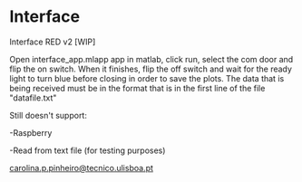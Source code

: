 # Interface
 Interface RED v2 [WIP]
 
 Open interface_app.mlapp app in matlab, click run, select the com door and flip the on switch.
 When it finishes, flip the off switch and wait for the ready light to turn blue before closing in order to save the plots.
 The data that is being received must be in the format that is in the first line of the file "datafile.txt"
 
 Still doesn't support:
 
 -Raspberry
 
 -Read from text file (for testing purposes)
 
 carolina.p.pinheiro@tecnico.ulisboa.pt
 
 
